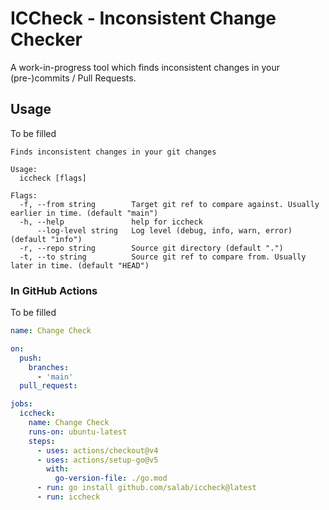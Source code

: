 # ICCheck - Inconsistent Change Checker

A work-in-progress tool which finds inconsistent changes in your (pre-)commits / Pull Requests.

## Usage

To be filled

```text
Finds inconsistent changes in your git changes

Usage:
  iccheck [flags]

Flags:
  -f, --from string        Target git ref to compare against. Usually earlier in time. (default "main")
  -h, --help               help for iccheck
      --log-level string   Log level (debug, info, warn, error) (default "info")
  -r, --repo string        Source git directory (default ".")
  -t, --to string          Source git ref to compare from. Usually later in time. (default "HEAD")
```

### In GitHub Actions

To be filled

```yaml
name: Change Check

on:
  push:
    branches:
      - 'main'
  pull_request:

jobs:
  iccheck:
    name: Change Check
    runs-on: ubuntu-latest
    steps:
      - uses: actions/checkout@v4
      - uses: actions/setup-go@v5
        with:
          go-version-file: ./go.mod
      - run: go install github.com/salab/iccheck@latest
      - run: iccheck
```
